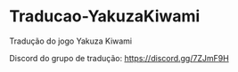 # Traducao-YakuzaKiwami
Tradução do jogo Yakuza Kiwami

Discord do grupo de tradução: https://discord.gg/7ZJmF9H
